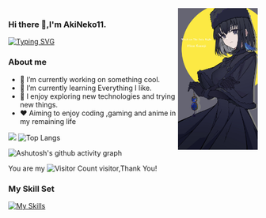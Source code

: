 <img align="right" src="https://raw.githubusercontent.com/AkiNeko11/AkiNeko11/main/Alice_Kuonji.png" width="32%">

### Hi there 👋,I'm AkiNeko11.

[![Typing SVG](https://readme-typing-svg.demolab.com?font=Fira+Code&pause=1000&color=000000&width=435&lines=Everything+is+possible;Always+learning+new+things)](https://git.io/typing-svg)

### About me

- 🔭 I’m currently working on something cool.
- 🌱 I’m currently learning Everything I like.
- 🤔 I enjoy exploring new technologies and trying new things.
- ❤️ Aiming to enjoy coding ,gaming and anime in my remaining life


![](https://github-readme-stats.vercel.app/api?username=AkiNeko11&show_icons=true&theme=transparent)
![Top Langs](https://github-readme-stats.vercel.app/api/top-langs/?username=AkiNeko11)

![Ashutosh's github activity graph](https://github-readme-activity-graph.vercel.app/graph?username=AkiNeko11&theme=react)


You are my ![Visitor Count](https://profile-counter.glitch.me/AkiNeko11/count.svg) visitor,Thank You! 

### My Skill Set

[![My Skills](https://skillicons.dev/icons?i=c,cpp,py,mysql,md,git,github,visualstudio,vscode,pycharm)](https://skillicons.dev)

